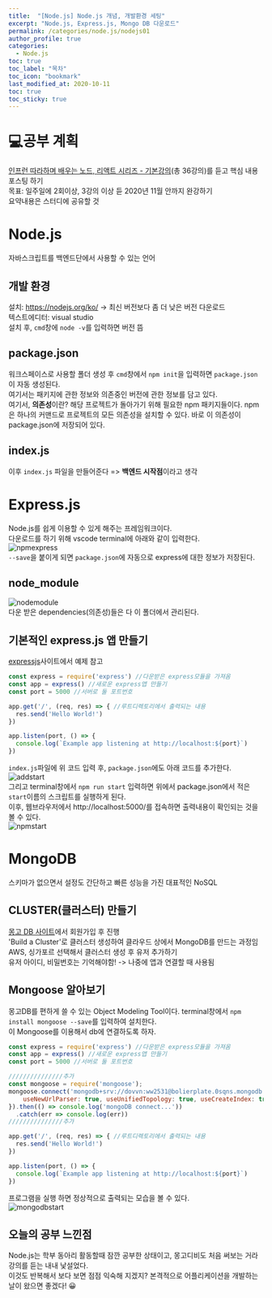 ```yaml
---
title:  "[Node.js] Node.js 개념, 개발환경 세팅"
excerpt: "Node.js, Express.js, Mongo DB 다운로드"
permalink: /categories/node.js/nodejs01
author_profile: true
categories:
  - Node.js
toc: true
toc_label: "목차"
toc_icon: "bookmark"
last_modified_at: 2020-10-11
toc: true
toc_sticky: true
---
```


# 💻공부 계획
[인프런 따라하며 배우는 노드, 리액트 시리즈 - 기본강의](https://www.inflearn.com/course/%EB%94%B0%EB%9D%BC%ED%95%98%EB%A9%B0-%EB%B0%B0%EC%9A%B0%EB%8A%94-%EB%85%B8%EB%93%9C-%EB%A6%AC%EC%95%A1%ED%8A%B8-%EA%B8%B0%EB%B3%B8)(총 36강의)를 듣고 핵심 내용 포스팅 하기  
목표: 일주일에 2회이상, 3강의 이상 듣 2020년 11월 안까지 완강하기  
요약내용은 스터디에 공유할 것  

# Node.js 
자바스크립트를 백엔드단에서 사용할 수 있는 언어   

## 개발 환경
설치: https://nodejs.org/ko/  -> 최신 버전보다 좀 더 낮은 버전 다운로드  
텍스트에디터: visual studio    
설치 후, `cmd`창에 `node -v`를 입력하면 버전 뜸  

## package.json
워크스페이스로 사용할 폴더 생성 후 `cmd`창에서 `npm init`을 입력하면 `package.json`이 자동 생성된다.  
여기서는 패키지에 관한 정보와 의존중인 버전에 관한 정보를 담고 있다.  
여기서, <b>의존성</b>이란? 해당 프로젝트가 돌아가기 위해 필요한 npm 패키지들이다. npm은 하나의 커맨드로 프로젝트의 모든 의존성을 설치할 수 있다. 바로 이 의존성이 package.json에 저장되어 있다.   

## index.js
이후 `index.js` 파일을 만들어준다 => <b>백엔드 시작점</b>이라고 생각  

# Express.js
Node.js를 쉽게 이용할 수 있게 해주는 프레임워크이다.  
다운로드를 하기 위해 vscode terminal에 아래와 같이 입력한다.    
![npmexpress](/assets/images/npmexpress.PNG)   
`--save`을 붙이게 되면 `package.json`에 자동으로 express에 대한 정보가 저장된다.  

## node_module
![nodemodule](/assets/images/nodemodule.PNG)   
다운 받은 dependencies(의존성)들은 다 이 폴더에서 관리된다.  
 
## 기본적인 express.js 앱 만들기  
[expressjs](http://expressjs.com/en/starter/hello-world.html)사이트에서 예제 참고  
```javascript
const express = require('express') //다운받은 express모듈을 가져옴
const app = express() //새로운 express앱 만들기
const port = 5000 //서버로 둘 포트번호

app.get('/', (req, res) => { //루트디렉토리에서 출력되는 내용
  res.send('Hello World!')
})

app.listen(port, () => {
  console.log(`Example app listening at http://localhost:${port}`)
})
```
`index.js`파일에 위 코드 입력 후, `package.json`에도 아래 코드를 추가한다.  
![addstart](/assets/images/addstart.PNG)   
그리고 terminal창에서 `npm run start` 입력하면 위에서 package.json에서 적은 `start`이름의 스크립트를 실행하게 된다.  
이후, 웹브라우저에서 http://localhost:5000/를 접속하면 출력내용이 확인되는 것을 볼 수 있다.  
![npmstart](/assets/images/npmstart.PNG)  

# MongoDB  
스키마가 없으면서 설정도 간단하고 빠른 성능을 가진 대표적인 NoSQL  

## CLUSTER(클러스터) 만들기  
[몽고 DB 사이트](https://www.mongodb.com/)에서 회원가입 후 진행  
'Build a Cluster'로 클러스터 생성하여 클라우드 상에서 MongoDB를 만드는 과정임  
AWS, 싱가포르 선택해서 클러스터 생성 후 유저 추가하기  
유저 아이디, 비밀번호는 기억해야함! -> 나중에 앱과 연결할 때 사용됨  

## Mongoose 알아보기
몽고DB를 편하게 쓸 수 있는 Object Modeling Tool이다.
terminal창에서 `npm install mongoose --save`를 입력하여 설치한다.  
이 Mongoose를 이용해서 db에 연결하도록 하자.  

```javascript
const express = require('express') //다운받은 express모듈을 가져옴
const app = express() //새로운 express앱 만들기
const port = 5000 //서버로 둘 포트번호

///////////////추가
const mongoose = require('mongoose');
mongoose.connect('mongodb+srv://dovvn:ww2531@bolierplate.0sqns.mongodb.net/<dbname>?retryWrites=true&w=majority', {
    useNewUrlParser: true, useUnifiedTopology: true, useCreateIndex: true, useFindAndModify: false
}).then(() => console.log('mongoDB connect...')) 
  .catch(err => console.log(err))
///////////////추가

app.get('/', (req, res) => { //루트디렉토리에서 출력되는 내용
  res.send('Hello World!')
})

app.listen(port, () => {
  console.log(`Example app listening at http://localhost:${port}`)
})
```

프로그램을 실행 하면 정상적으로 출력되는 모습을 볼 수 있다.  
![mongodbstart](/assets/images/mongodbresult.PNG)

## 오늘의 공부 느낀점
Node.js는 학부 동아리 활동할때 잠깐 공부한 상태이고, 몽고디비도 처음 써보는 거라 강의를 듣는 내내 낯설었다.  
이것도 반복해서 보다 보면 점점 익숙해 지겠지? 본격적으로 어플리케이션을 개발하는 날이 왔으면 좋겠다! 😀  